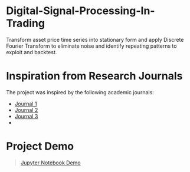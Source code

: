 # Digital-Signal-Processing-In-Trading
Transform asset price time series into stationary form and apply Discrete Fourier Transform to eliminate noise and identify repeating patterns to exploit and backtest.

# Inspiration from Research Journals
The project was inspired by the following academic journals:
* [Journal 1](https://www.researchgate.net/publication/303849241_Fourier_Analysis_for_Stock_Price_Forecasting_Assumption_and_Evidence)
* [Journal 2](https://www.mesasoftware.com/papers/FourierTransformForTraders.pdf)
* [Journal 3](https://web.wpi.edu/Pubs/E-project/Available/E-project-022808-142909/unrestricted/FullIQPReport7.pdf)
* 
# Project Demo
> [Jupyter Notebook Demo](https://nbviewer.jupyter.org/github/Naharul98/Digital-Signal-Processing-In-Trading/blob/main/Applying-Discrete-Fourier-Transform-In-Trading.ipynb)



